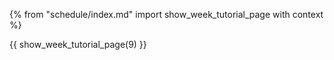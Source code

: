 {% from "schedule/index.md" import show_week_tutorial_page with context %}

{{ show_week_tutorial_page(9) }}
